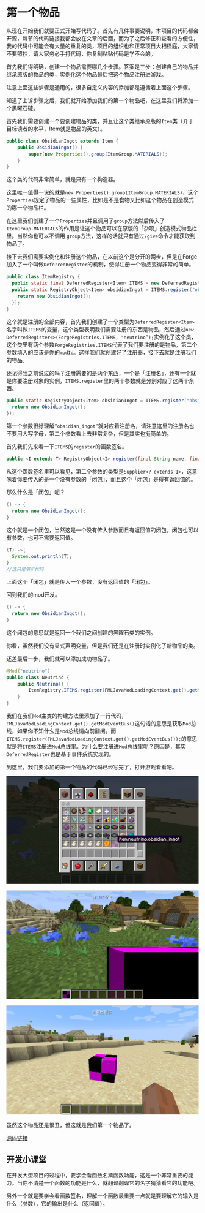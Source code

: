 # 第一个物品

从现在开始我们就要正式开始写代码了。首先有几件事要说明，本项目的代码都会开源，每节的代码链接我都会放在文章的后面，而为了之后修正和查看的方便性，我的代码中可能会有大量的重复的类，项目的组织也和正常项目大相径庭，大家请不要照抄，请大家务必手打代码，你复制粘贴代码是学不会的。

首先我们得明确，创建一个物品需要哪几个步骤。答案是三步：创建自己的物品并继承原版的物品的类，实例化这个物品最后把这个物品注册进游戏。

注意上面这些步骤是通用的，很多自定义内容的添加都是遵循着上面这个步骤。

知道了上诉步骤之后，我们就开始添加我们的第一个物品吧，在这里我们将添加一个黑曜石碇。

首先我们需要创建一个要创建物品的类，并且让这个类继承原版的`Item`类（介于目标读者的水平，Item就是物品的英文）。

```java
public class ObsidianIngot extends Item {
    public ObsidianIngot() {
        super(new Properties().group(ItemGroup.MATERIALS));
    }
}
```

这个类的代码非常简单，就是只有一个构造器。

这里唯一值得一说的就是`new Properties().group(ItemGroup.MATERIALS)`，这个`Properties`规定了物品的一些属性，比如是不是食物又比如这个物品在创造模式的哪一个物品栏。

在这里我们创建了一个`Properties`并且调用了`group`方法然后传入了`ItemGroup.MATERIALS`的作用是让这个物品可以在原版的「杂项」创造模式物品栏里。当然你也可以不调用 `group`方法，这样的话就只有通过`/give`命令才能获取到物品了。

接下去我们需要实例化和注册这个物品，在以前这个是分开的两步，但是在Forge加入了一个叫做`DeferredRegister`的机制，使得注册一个物品变得非常的简单。

```java
public class ItemRegistry {
  public static final DeferredRegister<Item> ITEMS = new DeferredRegister<>(ForgeRegistries.ITEMS, "neutrino");
  public static RegistryObject<Item> obsidianIngot = ITEMS.register("obsidian_ingot", () -> {
    return new ObsidianIngot();
  });
}
```

这个就是注册的全部内容，首先我们创建了一个类型为`DeferredRegister<Item>`名字叫做`ITEMS`的变量，这个类型表明我们需要注册的东西是物品，然后通过`new DeferredRegister<>(ForgeRegistries.ITEMS, "neutrino”);`实例化了这个类，这个类里有两个参数`ForgeRegistries.ITEMS`代表了我们要注册的是物品，第二个参数填入的应该是你的`modId`。这样我们就创建好了注册器，接下去就是注册我们的物品。

还记得我之前说过的吗？注册需要的是两个东西，一个是「注册名」，还有一个就是你要注册对象的实例，`ITEMS.register`里的两个参数就是分别对应了这两个东西。

```java
public static RegistryObject<Item> obsidianIngot = ITEMS.register("obsidian_ingot", () -> {
  return new ObsidianIngot();
});
```

第一个参数很好理解`”obsidian_ingot”`就对应着注册名，请注意这里的注册名也不要用大写字母，第二个参数看上去非常复杂，但是其实也挺简单的。

首先我们先来看一下`ITEMS`的`register`的函数签名。

```java
public <I extends T> RegistryObject<I> register(final String name, final Supplier<? extends I> sup)
```

从这个函数签名里可以看见，第二个参数的类型是`Supplier<? extends I>`，这意味着你要传入的是一个没有参数的「闭包」，而且这个「闭包」是得有返回值的。

那么什么是「闭包」呢？

```java
() -> {
  return new ObsidianIngot();
}
```

这个就是一个闭包，当然这是一个没有传入参数而且有返回值的闭包，闭包也可以有参数，也可不需要返回值。

```java
(T) ->{
  System.out.println(T);
}
//这只是演示代码
```

上面这个「闭包」就是传入一个参数，没有返回值的「闭包」。

回到我们的mod开发。

```java
() -> {
  return new ObsidianIngot();
}
```

这个闭包的意思就是返回一个我们之间创建的黑曜石类的实例。

你看，虽然我们没有显式声明变量，但是我们还是在注册时实例化了新物品的类。

还差最后一步，我们就可以添加成功物品了。

```java
@Mod("neutrino")
public class Neutrino {
    public Neutrino() {
        ItemRegistry.ITEMS.register(FMLJavaModLoadingContext.get().getModEventBus());
    }
}
```

我们在我们`Mod`主类的构建方法里添加了一行代码，`FMLJavaModLoadingContext.get().getModEventBus()`这句话的意思是获取`Mod`总线，如果你不知什么是`Mod`总线请向前翻阅。而`ITEMS.register(FMLJavaModLoadingContext.get().getModEventBus());`的意思就是将`ITEMS`注册进`Mod`总线里。为什么要注册进`Mod`总线里呢？原因是，其实`DeferredRegister`也是基于事件系统实现的。

到这里，我们要添加的第一个物品的代码已经写完了，打开游戏看看吧。

![image-20200427101846434](firstitem.assets/image-20200427101846434.png)

![image-20200427101903271](firstitem.assets/image-20200427101903271.png)

![image-20200427102030250](firstitem.assets/image-20200427102030250.png)

虽然这个物品还是很丑，但这就是我们第一个物品了。

[源码链接](https://github.com/FledgeXu/NeutrinoSourceCode/tree/master/src/main/java/com/tutorial/neutrino/first_item)

## 开发小课堂

在开发大型项目的过程中，要学会看函数名猜函数功能，这是一个非常重要的能力。当你不清楚一个函数的功能是什么，就翻译翻译它的名字猜猜看它的功能吧。

另外一个就是要学会看函数签名，理解一个函数最重要一点就是要理解它的输入是什么（参数），它的输出是什么（返回值）。
